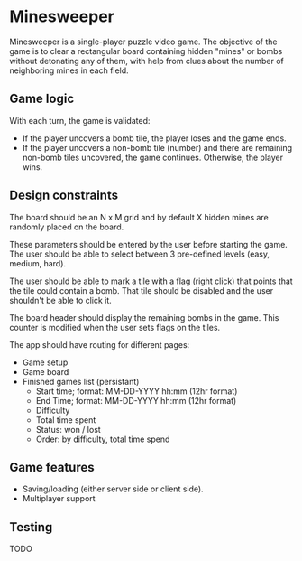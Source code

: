 # Minesweeper

Minesweeper is a single-player puzzle video game. The objective of the game is to clear a rectangular board containing hidden "mines" or bombs without detonating any of them, with help from clues about the number of neighboring mines in each field.

## Game logic

With each turn, the game is validated:

- If the player uncovers a bomb tile, the player loses and the game ends.
- If the player uncovers a non-bomb tile (number) and there are remaining non-bomb tiles uncovered, the game continues. Otherwise, the player wins.

## Design constraints

The board should be an N x M grid and by default X hidden mines are randomly placed on the board.

These parameters should be entered by the user before starting the game. The user should be able to select between 3 pre-defined levels (easy, medium, hard).

The user should be able to mark a tile with a flag (right click) that points that the tile could contain a bomb. That tile should be disabled and the user shouldn't be able to click it.

The board header should display the remaining bombs in the game. This counter is modified when the user sets flags on the tiles.

The app should have routing for different pages:

- Game setup
- Game board
- Finished games list (persistant)
  - Start time; format: MM-DD-YYYY hh:mm (12hr format)
  - End Time; format: MM-DD-YYYY hh:mm (12hr format)
  - Difficulty
  - Total time spent
  - Status: won / lost
  - Order: by difficulty, total time spend

## Game features

- Saving/loading (either server side or client side).
- Multiplayer support

## Testing

TODO
